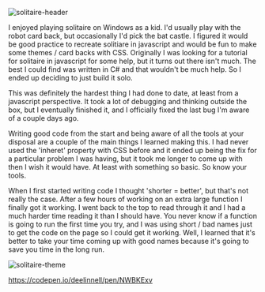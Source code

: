 ![solitaire-header](https://user-images.githubusercontent.com/61264144/212759348-949ffcd2-3340-4904-b272-5c135906e98c.png)

I enjoyed playing solitaire on Windows as a kid. I'd usually play with the robot card back, but occasionally I'd pick the bat castle. I figured it would be good practice to recreate solitiare in javascript and would be fun to make some themes / card backs with CSS. Originally I was looking for a tutorial for solitaire in javascript for some help, but it turns out there isn't much. The best I could find was written in C# and that wouldn't be much help. So I ended up deciding to just build it solo.

This was definitely the hardest thing I had done to date, at least from a javascript perspective. It took a lot of debugging and thinking outside the box, but I eventually finished it, and I officially fixed the last bug I'm aware of a couple days ago. 

Writing good code from the start and being aware of all the tools at your disposal are a couple of the main things I learned making this. I had never used the 'inheret' property with CSS before and it ended up being the fix for a particular problem I was having, but it took me longer to come up with then I wish it would have. At least with something so basic. So know your tools.

When I first started writing code I thought 'shorter = better', but that's not really the case. After a few hours of working on an extra large function I finally got it working. I went back to the top to read through it and I had a much harder time reading it than I should have. You never know if a function is going to run the first time you try, and I was using short / bad names just to get the code on the page so I could get it working. Well, I learned that it's better to take your time coming up with good names because it's going to save you time in the long run.

![solitaire-theme](https://user-images.githubusercontent.com/61264144/211422802-9d1ba8f7-7958-43e5-95ff-48b3ad60ac2a.png)

https://codepen.io/deelinnell/pen/NWBKExv
